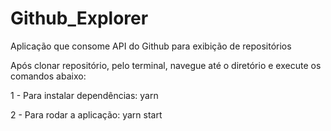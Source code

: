 # Github_Explorer
Aplicação que consome API do Github para exibição de repositórios

Após clonar repositório, pelo terminal, navegue até o diretório e execute os comandos abaixo:

1 - Para instalar dependências: yarn

2 - Para rodar a aplicação: yarn start
